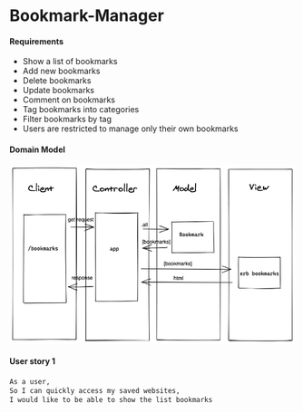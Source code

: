 # Bookmark-Manager

#### Requirements 
* Show a list of bookmarks
* Add new bookmarks
* Delete bookmarks
* Update bookmarks
* Comment on bookmarks
* Tag bookmarks into categories
* Filter bookmarks by tag
* Users are restricted to manage only their own bookmarks

#### Domain Model
<img src=bookmark-domain-model.png>

#### User story 1
```
As a user,
So I can quickly access my saved websites,
I would like to be able to show the list bookmarks
```